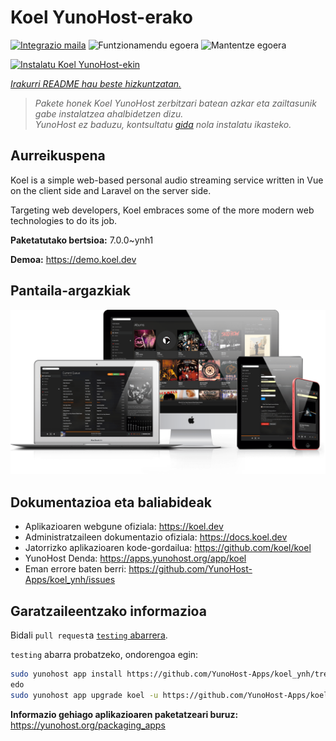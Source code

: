<!--
Ohart ongi: README hau automatikoki sortu da <https://github.com/YunoHost/apps/tree/master/tools/readme_generator>ri esker
EZ editatu eskuz.
-->

# Koel YunoHost-erako

[![Integrazio maila](https://dash.yunohost.org/integration/koel.svg)](https://ci-apps.yunohost.org/ci/apps/koel/) ![Funtzionamendu egoera](https://ci-apps.yunohost.org/ci/badges/koel.status.svg) ![Mantentze egoera](https://ci-apps.yunohost.org/ci/badges/koel.maintain.svg)

[![Instalatu Koel YunoHost-ekin](https://install-app.yunohost.org/install-with-yunohost.svg)](https://install-app.yunohost.org/?app=koel)

*[Irakurri README hau beste hizkuntzatan.](./ALL_README.md)*

> *Pakete honek Koel YunoHost zerbitzari batean azkar eta zailtasunik gabe instalatzea ahalbidetzen dizu.*  
> *YunoHost ez baduzu, kontsultatu [gida](https://yunohost.org/install) nola instalatu ikasteko.*

## Aurreikuspena

Koel is a simple web-based personal audio streaming service written in Vue on the client side and Laravel on the server side.

Targeting web developers, Koel embraces some of the more modern web technologies to do its job.


**Paketatutako bertsioa:** 7.0.0~ynh1

**Demoa:** <https://demo.koel.dev>

## Pantaila-argazkiak

![Koel(r)en pantaila-argazkia](./doc/screenshots/showcase.png)

## Dokumentazioa eta baliabideak

- Aplikazioaren webgune ofiziala: <https://koel.dev>
- Administratzaileen dokumentazio ofiziala: <https://docs.koel.dev>
- Jatorrizko aplikazioaren kode-gordailua: <https://github.com/koel/koel>
- YunoHost Denda: <https://apps.yunohost.org/app/koel>
- Eman errore baten berri: <https://github.com/YunoHost-Apps/koel_ynh/issues>

## Garatzaileentzako informazioa

Bidali `pull request`a [`testing` abarrera](https://github.com/YunoHost-Apps/koel_ynh/tree/testing).

`testing` abarra probatzeko, ondorengoa egin:

```bash
sudo yunohost app install https://github.com/YunoHost-Apps/koel_ynh/tree/testing --debug
edo
sudo yunohost app upgrade koel -u https://github.com/YunoHost-Apps/koel_ynh/tree/testing --debug
```

**Informazio gehiago aplikazioaren paketatzeari buruz:** <https://yunohost.org/packaging_apps>
